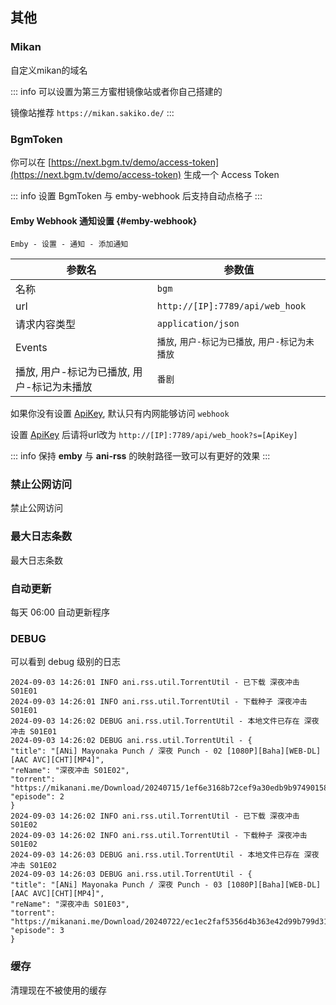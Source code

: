## 其他

### Mikan

自定义mikan的域名

::: info
可以设置为第三方蜜柑镜像站或者你自己搭建的

镜像站推荐 `https://mikan.sakiko.de/`
:::

### BgmToken

你可以在 [https://next.bgm.tv/demo/access-token](https://next.bgm.tv/demo/access-token)
生成一个 Access Token

::: info
设置 BgmToken 与 emby-webhook 后支持自动点格子
:::

#### Emby Webhook 通知设置 {#emby-webhook}

`Emby - 设置 - 通知 - 添加通知`

| 参数名                      | 参数值                             |
|--------------------------|---------------------------------|
| 名称                       | `bgm`                           |
| url                      | `http://[IP]:7789/api/web_hook` |
| 请求内容类型                   | `application/json`              |
| Events                   | `播放`, `用户-标记为已播放`, `用户-标记为未播放`  |
| 播放, 用户-标记为已播放, 用户-标记为未播放 | `番剧`                            |

如果你没有设置 [ApiKey](/config/login#api-key), 默认只有内网能够访问 `webhook`

设置 [ApiKey](/config/login#api-key) 后请将url改为 `http://[IP]:7789/api/web_hook?s=[ApiKey]`

::: info
保持 **emby** 与 **ani-rss** 的映射路径一致可以有更好的效果
:::

### 禁止公网访问

禁止公网访问

### 最大日志条数

最大日志条数

### 自动更新

每天 06:00 自动更新程序

### DEBUG

可以看到 debug 级别的日志

```log:line-numbers
2024-09-03 14:26:01 INFO ani.rss.util.TorrentUtil - 已下载 深夜冲击 S01E01
2024-09-03 14:26:01 INFO ani.rss.util.TorrentUtil - 下载种子 深夜冲击 S01E01
2024-09-03 14:26:02 DEBUG ani.rss.util.TorrentUtil - 本地文件已存在 深夜冲击 S01E01
2024-09-03 14:26:02 DEBUG ani.rss.util.TorrentUtil - {
"title": "[ANi] Mayonaka Punch / 深夜 Punch - 02 [1080P][Baha][WEB-DL][AAC AVC][CHT][MP4]",
"reName": "深夜冲击 S01E02",
"torrent": "https://mikanani.me/Download/20240715/1ef6e3168b72cef9a30edb9b97490158629ba7d0.torrent",
"episode": 2
}
2024-09-03 14:26:02 INFO ani.rss.util.TorrentUtil - 已下载 深夜冲击 S01E02
2024-09-03 14:26:02 INFO ani.rss.util.TorrentUtil - 下载种子 深夜冲击 S01E02
2024-09-03 14:26:03 DEBUG ani.rss.util.TorrentUtil - 本地文件已存在 深夜冲击 S01E02
2024-09-03 14:26:03 DEBUG ani.rss.util.TorrentUtil - {
"title": "[ANi] Mayonaka Punch / 深夜 Punch - 03 [1080P][Baha][WEB-DL][AAC AVC][CHT][MP4]",
"reName": "深夜冲击 S01E03",
"torrent": "https://mikanani.me/Download/20240722/ec1ec2faf5356d4b363e42d99b799d31450bc34d.torrent",
"episode": 3
}
```

### 缓存

清理现在不被使用的缓存

